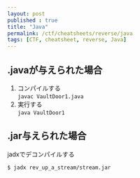 ```yaml
---
layout: post
published : true
title: "Java"
permalink: /ctf/cheatsheets/reverse/java
tags: [CTF, cheatsheet, reverse, Java]
---
```


## .javaが与えられた場合
1. コンパイルする  
`javac VaultDoor1.java`
1. 実行する  
`java VaultDoor1`

## .jar与えられた場合
jadxでデコンパイルする
```sh
$ jadx rev_up_a_stream/stream.jar
```